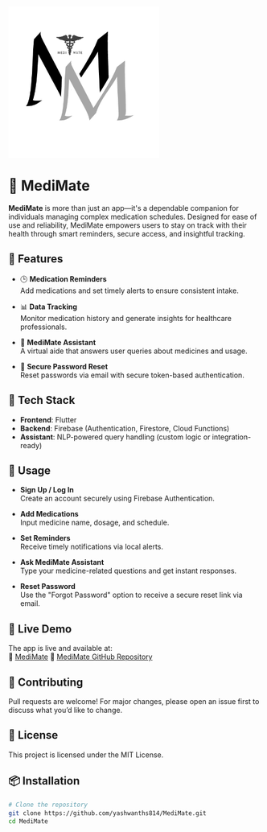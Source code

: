 <img align="center" width="300" height="300" src="images/MediMate.png">


# 💊 MediMate

**MediMate** is more than just an app—it's a dependable companion for individuals managing complex medication schedules. Designed for ease of use and reliability, MediMate empowers users to stay on track with their health through smart reminders, secure access, and insightful tracking.



## 🚀 Features

- 🕒 **Medication Reminders**  
  Add medications and set timely alerts to ensure consistent intake.

- 📊 **Data Tracking**  
  Monitor medication history and generate insights for healthcare professionals.

- 🧠 **MediMate Assistant**  
  A virtual aide that answers user queries about medicines and usage.

- 🔐 **Secure Password Reset**  
  Reset passwords via email with secure token-based authentication.


## 🧰 Tech Stack

- **Frontend**: Flutter  
- **Backend**: Firebase (Authentication, Firestore, Cloud Functions)  
- **Assistant**: NLP-powered query handling (custom logic or integration-ready)



## 🧪 Usage

- **Sign Up / Log In**  
  Create an account securely using Firebase Authentication.

- **Add Medications**  
  Input medicine name, dosage, and schedule.

- **Set Reminders**  
  Receive timely notifications via local alerts.

- **Ask MediMate Assistant**  
  Type your medicine-related questions and get instant responses.

- **Reset Password**  
  Use the "Forgot Password" option to receive a secure reset link via email.



## 📱 Live Demo

The app is live and available at:  
🔗 [MediMate](https://medimate.flutterflow.app/)
🔗 [MediMate GitHub Repository](https://github.com/yashwanths814/MediMate)



## 🤝 Contributing

Pull requests are welcome! For major changes, please open an issue first to discuss what you’d like to change.



## 📄 License

This project is licensed under the MIT License.



## 📦 Installation

```bash
# Clone the repository
git clone https://github.com/yashwanths814/MediMate.git
cd MediMate





